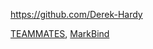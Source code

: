 
<!-- Give link to your github home page -->
<span id="github">https://github.com/Derek-Hardy</span>

<!-- Give your internal and external projects related to the module -->
<span id="projects">[TEAMMATES](https://github.com/TEAMMATES/teammates), [MarkBind](https://github.com/MarkBind/markbind )</span>